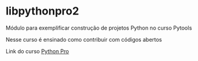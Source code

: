 # libpythonpro2
Módulo para exemplificar construção de projetos Python no curso Pytools

Nesse curso é ensinado como contribuir com códigos abertos

Link do curso [Python Pro](https://python.pro.br)